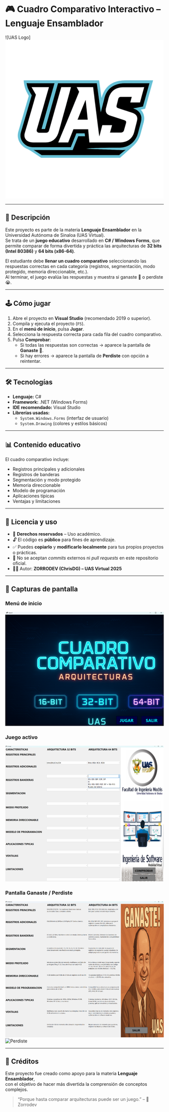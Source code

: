 # 🎮 Cuadro Comparativo Interactivo – Lenguaje Ensamblador

![UAS Logo]
![UAS](imagenes/uas.png)

---

## 📖 Descripción
Este proyecto es parte de la materia **Lenguaje Ensamblador** en la Universidad Autónoma de Sinaloa (UAS Virtual).  
Se trata de un **juego educativo** desarrollado en **C# / Windows Forms**, que permite comparar de forma divertida y práctica las arquitecturas de **32 bits (Intel 80386)** y **64 bits (x86-64)**.  

El estudiante debe **llenar un cuadro comparativo** seleccionando las respuestas correctas en cada categoría (registros, segmentación, modo protegido, memoria direccionable, etc.).  
Al terminar, el juego evalúa las respuestas y muestra si ganaste 🎉 o perdiste 😭.

---

## 🕹️ Cómo jugar
1. Abre el proyecto en **Visual Studio** (recomendado 2019 o superior).  
2. Compila y ejecuta el proyecto (`F5`).  
3. En el **menú de inicio**, pulsa **Jugar**.  
4. Selecciona la respuesta correcta para cada fila del cuadro comparativo.  
5. Pulsa **Comprobar**:  
   - Si todas las respuestas son correctas → aparece la pantalla de **Ganaste** 🎊.  
   - Si hay errores → aparece la pantalla de **Perdiste** con opción a reintentar.

---

## 🛠️ Tecnologías
- **Lenguaje:** C#  
- **Framework:** .NET (Windows Forms)  
- **IDE recomendado:** Visual Studio  
- **Librerías usadas:**  
  - `System.Windows.Forms` (interfaz de usuario)  
  - `System.Drawing` (colores y estilos básicos)

---

## 📊 Contenido educativo
El cuadro comparativo incluye:
- Registros principales y adicionales  
- Registros de banderas  
- Segmentación y modo protegido  
- Memoria direccionable  
- Modelo de programación  
- Aplicaciones típicas  
- Ventajas y limitaciones  

---

## 📜 Licencia y uso
- 📌 **Derechos reservados** – Uso académico.  
- 🔓 El código es **público** para fines de aprendizaje.  
- ✅ Puedes **copiarlo** y **modificarlo localmente** para tus propios proyectos o prácticas.  
- 🚫 No se aceptan *commits* externos ni *pull requests* en este repositorio oficial.  
- 👨‍💻 Autor: **ZORRODEV (ChrisDG) – UAS Virtual 2025**  

---

## 📸 Capturas de pantalla
### Menú de inicio
![Menú de inicio](imagenes/inicio.png)

### Juego activo
![Juego activo](imagenes/juego.png)

### Pantalla Ganaste / Perdiste
![Ganaste](imagenes/ganaste.png)
![Perdiste](imagenes/perdiste.png)

---

## 🚀 Créditos
Este proyecto fue creado como apoyo para la materia **Lenguaje Ensamblador**,  
con el objetivo de hacer más divertida la comprensión de conceptos complejos.  

> “Porque hasta comparar arquitecturas puede ser un juego.” – 🦊 Zorrodev

